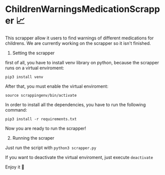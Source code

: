 # ChildrenWarningsMedicationScrapper :chart_with_upwards_trend:

This scrapper allow it users to find warnings of different medications for childrens. We are currently working on the scrapper so it isn't finished. 

1. Setting the scrapper

first of all, you have to install venv library on python, because the scrapper runs on a virtual enviroment:

```pip3 install venv```

After that, you must enable the virtual enviroment:

```source scrappingenv/bin/activate```

In order to install all the dependencies, you have to run the following command:

```pip3 install -r requirements.txt```

Now you are ready to run the scrapper!

2. Running the scraper

Just run the script with ```python3 scrapper.py```

If you want to deactivate the virtual enviroment, just execute ```deactivate```

Enjoy it :rocket: